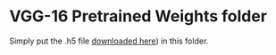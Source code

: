 # VGG-16 Pretrained Weights folder

Simply put the .h5 file [downloaded here](https://drive.google.com/file/d/0Bz7KyqmuGsilT0J5dmRCM0ROVHc/view)) in this folder. 
